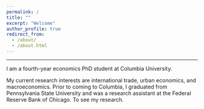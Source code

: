 ```yaml
---
permalink: /
title: ""
excerpt: "Welcome"
author_profile: true
redirect_from: 
  - /about/
  - /about.html
---
```



---


I am a fourth-year economics PhD student at Columbia University. 

My current research interests are international trade, urban economics, and macroeconomics. Prior to coming to Columbia, I graduated from Pennsylvania State University and was a research assistant at the Federal Reserve Bank of Chicago. To see my research.





